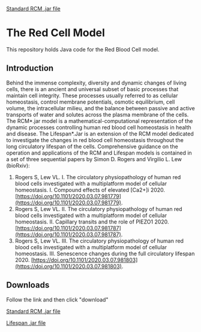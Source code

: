 [Standard RCM .jar file](https://github.com/sdrogers/redcellmodeljava/blob/62dce4cbd3f8ae212adf877b23afefddeec1f042/RedBloodCellModel/jars/Lifespan_ad769ef.jar)
# The Red Cell Model

This repository holds Java code for the Red Blood Cell model.


## Introduction

Behind the immense complexity, diversity and dynamic changes of living cells, there is an ancient and universal subset of basic processes that maintain cell integrity. These processes usually referred to as cellular homeostasis, control membrane potentials, osmotic equilibrium, cell volume, the intracellular milieu, and the balance between passive and active transports of water and solutes across the plasma membrane of the cells. The RCM*.jar model is a mathematical-computational representation of the dynamic processes controlling human red blood cell homeostasis in health and disease.  The Lifespan*.Jar is an extension of the RCM model dedicated to investigate the changes in red blood cell homeostasis throughout the long circulatory lifespan of the cells. Comprehensive guidance on the operation and applications of the RCM and Lifespan models is contained in a set of three sequential papers by Simon D. Rogers and Virgilio L. Lew (bioRxiv): 
1.	Rogers S, Lew VL. I. The circulatory physiopathology of human red blood cells investigated with a multiplatform model of cellular homeostasis. I. Compound effects of elevated [Ca2+]i 2020. [https://doi.org/10.1101/2020.03.07.981779](https://doi.org/10.1101/2020.03.07.981779).
2.	Rogers S, Lew VL. II. The circulatory physiopathology of human red blood cells investigated with a multiplatform model of cellular homeostasis.  II. Capillary transits and the role of PIEZO1 2020. [https://doi.org/10.1101/2020.03.07.981787](https://doi.org/10.1101/2020.03.07.981787).
3.	Rogers S, Lew VL. III.  The circulatory physiopathology of human red blood cells investigated with a multiplatform model of cellular homeostasis. III. Senescence changes during the full circulatory lifespan 2020. [https://doi.org/10.1101/2020.03.07.981803](https://doi.org/10.1101/2020.03.07.981803).



## Downloads

Follow the link and then click "download"

[Standard RCM .jar file](https://github.com/sdrogers/redcellmodeljava/blob/d8ce7f4fb80460ca2adbb46e422ce764e49090c9/RedBloodCellModel/jars/RCM_6b7d664.jar)

[Lifespan .jar file](https://github.com/sdrogers/redcellmodeljava/blob/d8ce7f4fb80460ca2adbb46e422ce764e49090c9/RedBloodCellModel/jars/Lifespan_6b7d664.jar)
